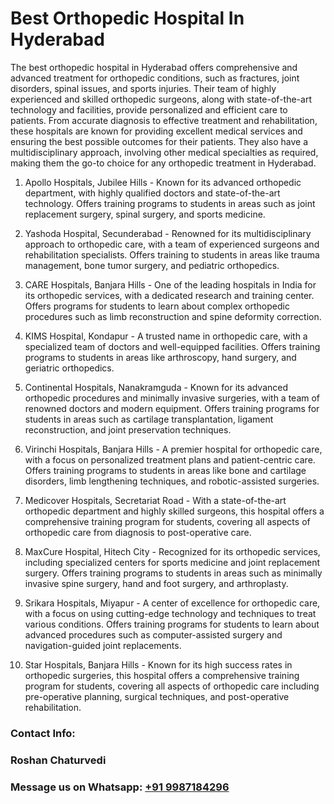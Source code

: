 # Best Orthopedic Hospital In Hyderabad


The best orthopedic hospital in Hyderabad offers comprehensive and advanced treatment for orthopedic conditions, such as fractures, joint disorders, spinal issues, and sports injuries. Their team of highly experienced and skilled orthopedic surgeons, along with state-of-the-art technology and facilities, provide personalized and efficient care to patients. From accurate diagnosis to effective treatment and rehabilitation, these hospitals are known for providing excellent medical services and ensuring the best possible outcomes for their patients. They also have a multidisciplinary approach, involving other medical specialties as required, making them the go-to choice for any orthopedic treatment in Hyderabad.

1) Apollo Hospitals, Jubilee Hills - Known for its advanced orthopedic department, with highly qualified doctors and state-of-the-art technology. Offers training programs to students in areas such as joint replacement surgery, spinal surgery, and sports medicine.

2) Yashoda Hospital, Secunderabad - Renowned for its multidisciplinary approach to orthopedic care, with a team of experienced surgeons and rehabilitation specialists. Offers training to students in areas like trauma management, bone tumor surgery, and pediatric orthopedics.

3) CARE Hospitals, Banjara Hills - One of the leading hospitals in India for its orthopedic services, with a dedicated research and training center. Offers programs for students to learn about complex orthopedic procedures such as limb reconstruction and spine deformity correction.

4) KIMS Hospital, Kondapur - A trusted name in orthopedic care, with a specialized team of doctors and well-equipped facilities. Offers training programs to students in areas like arthroscopy, hand surgery, and geriatric orthopedics.

5) Continental Hospitals, Nanakramguda - Known for its advanced orthopedic procedures and minimally invasive surgeries, with a team of renowned doctors and modern equipment. Offers training programs for students in areas such as cartilage transplantation, ligament reconstruction, and joint preservation techniques.

6) Virinchi Hospitals, Banjara Hills - A premier hospital for orthopedic care, with a focus on personalized treatment plans and patient-centric care. Offers training programs to students in areas like bone and cartilage disorders, limb lengthening techniques, and robotic-assisted surgeries.

7) Medicover Hospitals, Secretariat Road - With a state-of-the-art orthopedic department and highly skilled surgeons, this hospital offers a comprehensive training program for students, covering all aspects of orthopedic care from diagnosis to post-operative care.

8) MaxCure Hospital, Hitech City - Recognized for its orthopedic services, including specialized centers for sports medicine and joint replacement surgery. Offers training programs to students in areas such as minimally invasive spine surgery, hand and foot surgery, and arthroplasty.

9) Srikara Hospitals, Miyapur - A center of excellence for orthopedic care, with a focus on using cutting-edge technology and techniques to treat various conditions. Offers training programs for students to learn about advanced procedures such as computer-assisted surgery and navigation-guided joint replacements.

10) Star Hospitals, Banjara Hills - Known for its high success rates in orthopedic surgeries, this hospital offers a comprehensive training program for students, covering all aspects of orthopedic care including pre-operative planning, surgical techniques, and post-operative rehabilitation.

### Contact Info:
### Roshan Chaturvedi
### Message us on Whatsapp: [+91 9987184296](https://api.whatsapp.com/send?phone=919987184296)

                    